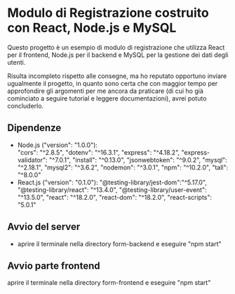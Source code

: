 # Modulo di Registrazione costruito con React, Node.js e MySQL

Questo progetto è un esempio di modulo di registrazione che utilizza React per il frontend, Node.js per il backend e MySQL per la gestione dei dati degli utenti.

Risulta incompleto rispetto alle consegne, ma ho reputato opportuno inviare ugualmente il progetto, in quanto sono certa che con maggior tempo per approfondire gli argomenti per me ancora da praticare (di cui ho già cominciato a seguire tutorial e leggere documentazioni), avrei potuto concluderlo.

## Dipendenze

- Node.js ("version": "1.0.0"):  
            "cors": "^2.8.5",
            "dotenv": "^16.3.1",
            "express": "^4.18.2",
            "express-validator": "^7.0.1",
            "install": "^0.13.0",
            "jsonwebtoken": "^9.0.2",
            "mysql": "^2.18.1",
            "mysql2": "^3.6.2",
            "nodemon": "^3.0.1",
            "npm": "^10.2.0",
            "tall": "^8.0.0"
- React.js ("version": "0.1.0"):
            "@testing-library/jest-dom":"^5.17.0",
            "@testing-library/react": "^13.4.0",
            "@testing-library/user-event": "^13.5.0",
            "react": "^18.2.0",
            "react-dom": "^18.2.0",
            "react-scripts": "5.0.1"

## Avvio del server
- aprire il terminale nella directory form-backend e eseguire "npm start"

## Avvio parte frontend
aprire il terminale nella directory form-frontend e eseguire "npm start"

